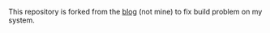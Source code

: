 This repository is forked from the
[blog](http://thegeekinthecorner.wordpress.com/) (not mine)
to fix build problem on my system.
